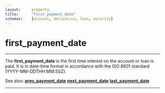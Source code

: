 ```yaml
---
layout:     property
title:      "first_payment_date"
schemas:    [account, derivative, loan, security]
---
```


# first_payment_date

---

The **first_payment_date** is the first time interest on the account or loan is paid. It is in date-time format in accordance with the ISO 8601 standard (YYYY-MM-DDTHH:MM:SSZ).

See also:
[**prev_payment_date**][ppd]
[**next_payment_date**][npd]
[**last_payment_date**][lpd]

---
[ppd]: https://github.com/suadelabs/fire/blob/master/documentation/prev_payment_date.md
[npd]: https://github.com/suadelabs/fire/blob/master/documentation/next_payment_date.md
[lpd]: https://github.com/suadelabs/fire/blob/master/documentation/last_payment_date.md
